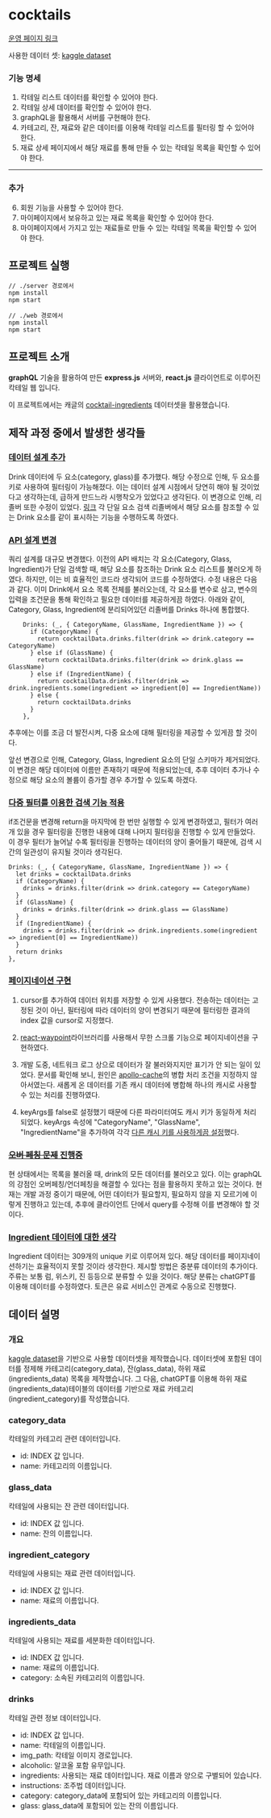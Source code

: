 # cocktails

[운영 페이지 링크](https://preferchoi.site/)

사용한 데이터 셋: [kaggle dataset](https://www.kaggle.com/datasets/ai-first/cocktail-ingredients)

### 기능 명세

1. 칵테일 리스트 데이터를 확인할 수 있어야 한다.
2. 칵테일 상세 데이터를 확인할 수 있어야 한다.
3. graphQL을 활용해서 서버를 구현해야 한다.
4. 카테고리, 잔, 재료와 같은 데이터를 이용해 칵테일 리스트를 필터링 할 수 있어야 한다.
5. 재료 상세 페이지에서 해당 재료를 통해 만들 수 있는 칵테일 목록을 확인할 수 있어야 한다.
<hr/>

### 추가

6.  회원 기능을 사용할 수 있어야 한다.
7.  마이페이지에서 보유하고 있는 재료 목록을 확인할 수 있어야 한다.
8.  마이페이지에서 가지고 있는 재료들로 만들 수 있는 칵테일 목록을 확인할 수 있어야 한다.

## 프로젝트 실행

```
// ./server 경로에서
npm install
npm start

// ./web 경로에서
npm install
npm start
```

## 프로젝트 소개

**graphQL** 기술을 활용하여 만든 **express.js** 서버와, **react.js** 클라이언트로 이루어진 칵테일 웹 입니다.

이 프로젝트에서는 캐글의 [cocktail-ingredients](https://www.kaggle.com/datasets/ai-first/cocktail-ingredients) 데이터셋을 활용했습니다.

## 제작 과정 중에서 발생한 생각들

### [데이터 설계 추가](https://github.com/preferchoi/cocktails/commit/af7eeb7f0b66e53713700c896ee75273444914c0)

Drink 데이터에 두 요소(category, glass)를 추가했다. 해당 수정으로 인해, 두 요소를 키로 사용하여 필터링이 가능해졌다.
이는 데이터 설계 시점에서 당연히 해야 될 것이었다고 생각하는데, 급하게 만드느라 시행착오가 있었다고 생각된다.
이 변경으로 인해, 리졸버 또한 수정이 있었다. [링크](https://github.com/preferchoi/cocktails/commit/03846d162e1292578c3c3008b7ad09feecc35ef8)
각 단일 요소 검색 리졸버에서 해당 요소를 참조할 수 있는 Drink 요소를 같이 표시하는 기능을 수행하도록 하였다.

### [API 설계 변경](https://github.com/preferchoi/cocktails/commit/697297f1379ab19980c44d61fec84eeea99acb93)

쿼리 설계를 대규모 변경했다. 이전의 API 배치는 각 요소(Category, Glass, Ingredient)가 단일 검색할 때, 해당 요소를 참조하는 Drink 요소 리스트를 불러오게 하였다. 하지만, 이는 비 효율적인 코드라 생각되어 코드를 수정하였다.
수정 내용은 다음과 같다. 이미 Drink에서 요소 목록 전체를 불러오는데, 각 요소를 변수로 삼고, 변수의 입력을 조건문을 통해 확인하고 필요한 데이터를 제공하게끔 하였다.
아래와 같이, Category, Glass, Ingredient에 분리되어있던 리졸버를 Drinks 하나에 통합했다.

```
    Drinks: (_, { CategoryName, GlassName, IngredientName }) => {
      if (CategoryName) {
        return cocktailData.drinks.filter(drink => drink.category == CategoryName)
      } else if (GlassName) {
        return cocktailData.drinks.filter(drink => drink.glass == GlassName)
      } else if (IngredientName) {
        return cocktailData.drinks.filter(drink => drink.ingredients.some(ingredient => ingredient[0] == IngredientName))
      } else {
        return cocktailData.drinks
      }
    },
```

추후에는 이를 조금 더 발전시켜, 다중 요소에 대해 필터링을 제공할 수 있게끔 할 것이다.

앞선 변경으로 인해, Category, Glass, Ingredient 요소의 단일 스키마가 제거되었다. 이 변경은 해당 데이터에 이름만 존재하기 때문에 적용되었는데, 추후 데이터 추가나 수정으로 해당 요소의 볼륨이 증가할 경우 추가할 수 있도록 하겠다.

### [다중 필터를 이용한 검색 기능 적용](https://github.com/preferchoi/cocktails/commit/9bae821049f6f2625b1f7bf659248199bec14551)

if조건문을 변경해 return을 마지막에 한 번만 실행할 수 있게 변경하였고, 필터가 여러 개 있을 경우 필터링을 진행한 내용에 대해 나머지 필터링을 진행할 수 있게 만들었다. 이 경우 필터가 늘어날 수록 필터링을 진행하는 데이터의 양이 줄어들기 때문에, 검색 시간의 일관성이 유지될 것이라 생각된다.

```
Drinks: (_, { CategoryName, GlassName, IngredientName }) => {
  let drinks = cocktailData.drinks
  if (CategoryName) {
    drinks = drinks.filter(drink => drink.category == CategoryName)
  }
  if (GlassName) {
    drinks = drinks.filter(drink => drink.glass == GlassName)
  }
  if (IngredientName) {
    drinks = drinks.filter(drink => drink.ingredients.some(ingredient => ingredient[0] == IngredientName))
  }
  return drinks
},
```

### [페이지네이션 구현](https://github.com/preferchoi/cocktails/commit/88f65c7b9e5ea9a8b18a7791e7ffe09cd238c57d)

1. cursor를 추가하여 데이터 위치를 저장할 수 있게 사용했다. 전송하는 데이터는 고정된 것이 아닌, 필터링에 따라 데이터의 양이 변경되기 때문에 필터링한 결과의 index 값을 cursor로 지정했다.

2. [react-waypoint](https://github.com/preferchoi/cocktails/commit/6565635251c8ac61e317323f51ee1d3f1856ed01)라이브러리를 사용해서 무한 스크롤 기능으로 페이지네이션을 구현하였다.

3. 개발 도중, 네트워크 로그 상으로 데이터가 잘 불러와지지만 표기가 안 되는 일이 있었다. 문서를 확인해 보니, 원인은 [apollo-cache](https://github.com/preferchoi/cocktails/commit/39337272af615dd210aa1ce4395357c84a6ebc2a)의 병합 처리 조건을 지정하지 않아서였는다. 새롭게 온 데이터를 기존 캐시 데이터에 병합해 하나의 캐시로 사용할 수 있는 처리를 진행하였다.

4. keyArgs를 false로 설정했기 때문에 다른 파라미터여도 캐시 키가 동일하게 처리되었다. keyArgs 속성에 "CategoryName", "GlassName", "IngredientName"을 추가하여 각각 [다른 캐시 키를 사용하게끔 설정](https://github.com/preferchoi/cocktails/commit/ed9579ba96c9354079b8f050a57e397be54cb3cf)했다.

### [~~오버 페칭 문제~~ 진행중]()

현 상태에서는 목록을 불러올 때, drink의 모든 데이터를 불러오고 있다. 이는 graphQL의 강점인 오버페칭/언더페칭을 해결할 수 있다는 점을 활용하지 못하고 있는 것이다. 현재는 개발 과정 중이기 때문에, 어떤 데이터가 필요할지, 필요하지 않을 지 모르기에 이렇게 진행하고 있는데, 추후에 클라이언트 단에서 query를 수정해 이를 변경해야 할 것이다.

### [Ingredient 데이터에 대한 생각](https://github.com/preferchoi/cocktails/commit/c9527246c107b7f7c7d03b514ef0c293a30f847a)

Ingredient 데이터는 309개의 unique 키로 이루어져 있다. 해당 데이터를 페이지네이션하기는 효율적이지 못할 것이라 생각한다. 제시할 방법은 중분류 데이터의 추가이다. 주류는 보통 럼, 위스키, 진 등등으로 분류할 수 있을 것이다. 해당 분류는 chatGPT를 이용해 데이터를 수정하였다. 토큰은 유료 서비스인 관계로 수동으로 진행했다.

## 데이터 설명

### 개요

[kaggle dataset](https://www.kaggle.com/datasets/ai-first/cocktail-ingredients)을 기반으로 사용할 데이터셋을 제작했습니다.
데이터셋에 포함된 데이터를 정제해 카테고리(category_data), 잔(glass_data), 하위 재료(ingredients_data) 목록을 제작했습니다.
그 다음, chatGPT를 이용해 하위 재료(ingredients_data)테이블의 데이터를 기반으로 재료 카테고리(ingredient_category)를 작성했습니다.

### category_data

칵테일의 카테고리 관련 데이터입니다.

- id: INDEX 값 입니다.
- name: 카테고리의 이름입니다.

### glass_data

칵테일에 사용되는 잔 관련 데이터입니다.

- id: INDEX 값 입니다.
- name: 잔의 이름입니다.

### ingredient_category

칵테일에 사용되는 재료 관련 데이터입니다.

- id: INDEX 값 입니다.
- name: 재료의 이름입니다.

### ingredients_data

칵테일에 사용되는 재료를 세분화한 데이터입니다.

- id: INDEX 값 입니다.
- name: 재료의 이름입니다.
- category: 소속된 카테고리의 이름입니다.

### drinks

칵테일 관련 정보 데이터입니다.

- id: INDEX 값 입니다.
- name: 칵테일의 이름입니다.
- img_path: 칵테일 이미지 경로입니다.
- alcoholic: 알코올 포함 유무입니다.
- ingredients: 사용되는 재료 데이터입니다. 재료 이름과 양으로 구별되어 있습니다.
- instructions: 조주법 데이터입니다.
- category: category_data에 포함되어 있는 카테고리의 이름입니다.
- glass: glass_data에 포함되어 있는 잔의 이름입니다.
